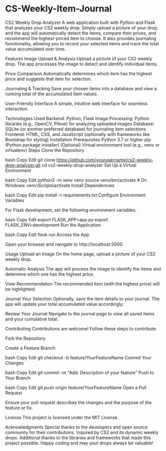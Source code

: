 # CS-Weekly-Item-Journal
CS2 Weekly Drop Analyzer
A web application built with Python and Flask that analyzes your CS2 weekly drop. Simply upload a picture of your drop, and the app will automatically detect the items, compare their prices, and recommend the highest-priced item to choose. It also provides journaling functionality, allowing you to record your selected items and track the total value accumulated over time.

Features
Image Upload & Analysis
Upload a picture of your CS2 weekly drop. The app processes the image to detect and identify individual items.

Price Comparison
Automatically determines which item has the highest price and suggests that item for selection.

Journaling & Tracking
Save your chosen items into a database and view a running total of the accumulated item values.

User-Friendly Interface
A simple, intuitive web interface for seamless interaction.

Technologies Used
Backend: Python, Flask
Image Processing: Python libraries (e.g., OpenCV, Pillow) for analyzing uploaded images
Database: SQLite (or another preferred database) for journaling item selections
Frontend: HTML, CSS, and JavaScript (optionally with frameworks like Bootstrap for styling)
Installation
Prerequisites
Python 3.7 or higher
pip (Python package installer)
(Optional) Virtual environment tool (e.g., venv or virtualenv)
Steps
Clone the Repository

bash
Copy
Edit
git clone https://github.com/yourusername/cs2-weekly-drop-analyzer.git
cd cs2-weekly-drop-analyzer
Set Up a Virtual Environment

bash
Copy
Edit
python3 -m venv venv
source venv/bin/activate   # On Windows: venv\Scripts\activate
Install Dependencies

bash
Copy
Edit
pip install -r requirements.txt
Configure Environment Variables

For Flask development, set the following environment variables:

bash
Copy
Edit
export FLASK_APP=app.py
export FLASK_ENV=development
Run the Application

bash
Copy
Edit
flask run
Access the App

Open your browser and navigate to http://localhost:5000.

Usage
Upload an Image
On the home page, upload a picture of your CS2 weekly drop.

Automatic Analysis
The app will process the image to identify the items and determine which one has the highest price.

View Recommendation
The recommended item (with the highest price) will be highlighted.

Journal Your Selection
Optionally, save the item details to your journal. The app will update your total accumulated value accordingly.

Review Your Journal
Navigate to the journal page to view all saved items and your cumulative total.

Contributing
Contributions are welcome! Follow these steps to contribute:

Fork the Repository

Create a Feature Branch

bash
Copy
Edit
git checkout -b feature/YourFeatureName
Commit Your Changes

bash
Copy
Edit
git commit -m "Add: Description of your feature"
Push to Your Branch

bash
Copy
Edit
git push origin feature/YourFeatureName
Open a Pull Request

Ensure your pull request describes the changes and the purpose of the feature or fix.

License
This project is licensed under the MIT License.

Acknowledgments
Special thanks to the developers and open source community for their contributions.
Inspired by CS2 and its dynamic weekly drops.
Additional thanks to the libraries and frameworks that made this project possible.
Happy coding and may your drops always be valuable!







